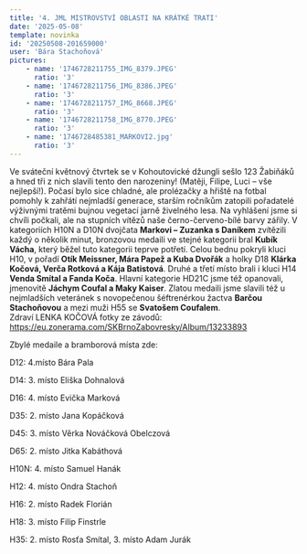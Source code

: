 ```yaml
---
title: '4. JML MISTROVSTVÍ OBLASTI NA KRÁTKÉ TRATI'
date: '2025-05-08'
template: novinka
id: '20250508-201659000'
user: 'Bára Stachoňová'
pictures:
    - name: '1746728211755_IMG_8379.JPEG'
      ratio: '3'
    - name: '1746728211756_IMG_8386.JPEG'
      ratio: '3'
    - name: '1746728211757_IMG_8668.JPEG'
      ratio: '3'
    - name: '1746728211758_IMG_8770.JPEG'
      ratio: '3'
    - name: '1746728485381_MARKOVI2.jpg'
      ratio: '3'
---
```

Ve sváteční květnový čtvrtek se v Kohoutovické džungli sešlo 123 Žabiňáků a hned tři z nich slavili tento den narozeniny! (Matěji, Filipe, Luci – vše nejlepší!). Počasí bylo sice chladné, ale prolézačky a hřiště na fotbal pomohly k zahřátí nejmladší generace, starším ročníkům zatopili pořadatelé výživnými tratěmi bujnou vegetací jarně živelného lesa. Na vyhlášení jsme si chvíli počkali, ale na stupních vítězů naše černo-červeno-bílé barvy zářily. V kategoriích H10N a D10N dvojčata **Markovi – Zuzanka s Daníkem** zvítězili každý o několik minut, bronzovou medaili ve stejné kategorii bral **Kubík Vácha**, který běžel tuto kategorii teprve potřetí. Celou bednu pokryli kluci H10, v pořadí **Otík Meissner, Mára Papež a Kuba Dvořák** a holky D18 **Klárka Kočová, Verča Rotková a Kája Batistová**. Druhé a třetí místo brali i kluci H14 **Venda Smítal a Fanda Koča**. Hlavní kategorie HD21C jsme též opanovali, jmenovitě **Jáchym Coufal a Maky Kaiser**. Zlatou medaili jsme slavili též u nejmladších veteránek s novopečenou šéftrenérkou žactva **Barčou Stachoňovou** a mezi muži H55 se **Svatošem Coufalem**.  
Zdraví LENKA KOČOVÁ
fotky ze závodů: https://eu.zonerama.com/SKBrnoZabovresky/Album/13233893

Zbylé medaile a bramborová místa zde:

D12: 4.místo Bára Pala

D14: 3. místo Eliška Dohnalová

D16: 4. místo Evička Marková

D35: 2. místo Jana Kopáčková

D45: 3. místo Věrka Nováčková Obelczová

D65: 2. místo Jitka Kabáthová

H10N: 4. místo Samuel Hanák

H12: 4. místo Ondra Stachoň

H16: 2. místo Radek Florián

H18: 3. místo Filip Finstrle

H35: 2. místo Rosťa Smítal, 3. místo Adam Jurák
